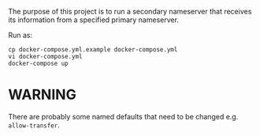 The purpose of this project is to run a secondary nameserver that
receives its information from a specified primary nameserver.

Run as:

    cp docker-compose.yml.example docker-compose.yml
    vi docker-compose.yml
    docker-compose up


# WARNING #

There are probably some named defaults that need to be changed e.g.
`allow-transfer`.

